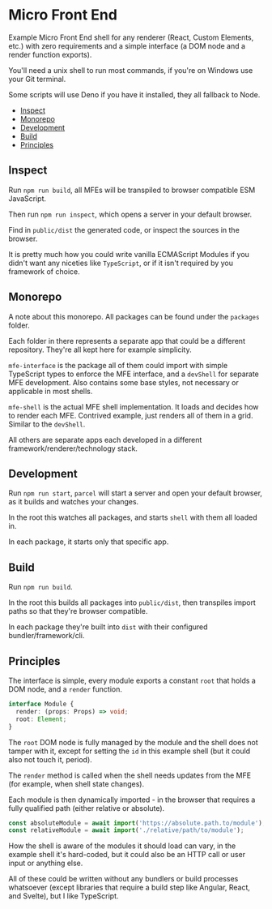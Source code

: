 # Micro Front End

Example Micro Front End shell for any renderer (React, Custom Elements, etc.) with zero requirements and a simple interface (a DOM node and a render function exports).

You'll need a unix shell to run most commands, if you're on Windows use your Git terminal.

Some scripts will use Deno if you have it installed, they all fallback to Node.

- [Inspect](#Inspect)
- [Monorepo](#Monorepo)
- [Development](#Development)
- [Build](#Build)
- [Principles](#Principles)

## Inspect

Run `npm run build`, all MFEs will be transpiled to browser compatible ESM JavaScript.

Then run `npm run inspect`, which opens a server in your default browser.

Find in `public/dist` the generated code, or inspect the sources in the browser.

It is pretty much how you could write vanilla ECMAScript Modules if you didn't want any niceties like `TypeScript`, or if it isn't required by you framework of choice.

## Monorepo

A note about this monorepo. All packages can be found under the `packages` folder.

Each folder in there represents a separate app that could be a different repository. They're all kept here for example simplicity.

`mfe-interface` is the package all of them could import with simple TypeScript types to enforce the MFE interface, and a `devShell` for separate MFE development. Also contains some base styles, not necessary or applicable in most shells.

`mfe-shell` is the actual MFE shell implementation. It loads and decides how to render each MFE. Contrived example, just renders all of them in a grid. Similar to the `devShell`.

All others are separate apps each developed in a different framework/renderer/technology stack.

## Development

Run `npm run start`, `parcel` will start a server and open your default browser, as it builds and watches your changes.

In the root this watches all packages, and starts `shell` with them all loaded in.

In each package, it starts only that specific app.

## Build

Run `npm run build`.

In the root this builds all packages into `public/dist`, then transpiles import paths so that they're browser compatible.

In each package they're built into `dist` with their configured bundler/framework/cli.

## Principles

The interface is simple, every module exports a constant `root` that holds a DOM node, and a `render` function.

```ts
interface Module {
  render: (props: Props) => void;
  root: Element;
}
```

The `root` DOM node is fully managed by the module and the shell does not tamper with it, except for setting the `id` in this example shell (but it could also not touch it, period).

The `render` method is called when the shell needs updates from the MFE (for example, when shell state changes).

Each module is then dynamically imported - in the browser that requires a fully qualified path (either relative or absolute).

```ts
const absoluteModule = await import('https://absolute.path.to/module');
const relativeModule = await import('./relative/path/to/module');
```

How the shell is aware of the modules it should load can vary, in the example shell it's hard-coded, but it could also be an HTTP call or user input or anything else.

All of these could be written without any bundlers or build processes whatsoever (except libraries that require a build step like Angular, React, and Svelte), but I like TypeScript.

